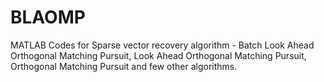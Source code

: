 # BLAOMP
MATLAB Codes for Sparse vector recovery algorithm - Batch Look Ahead Orthogonal Matching Pursuit, Look Ahead Orthogonal Matching Pursuit, Orthogonal Matching Pursuit and few other algorithms. 
